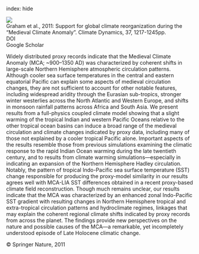 index: hide

<div class="Citation">
    <div class="Citation-thumb CitationThumb-linked"  data-href="https://doi.org/10.1007/s00382-010-0914-z">
      <img src="https://static.claimspace.cloud/climate-study-static/refs/thumbs/5/Graham_et_al_2011-thumb.png" />
    </div>

  <div class="Citation-body">
    <div class="Citation-text">Graham et al., 2011: Support for global climate reorganization during the “Medieval Climate Anomaly”. <span class="Article-journal">Climate Dynamics, </span><span class="Article-volume">37, </span>1217-1245pp.</div>
    <div class="Citation-links">
      <div class="CitationLink" data-href="https://doi.org/10.1007/s00382-010-0914-z">
        <div class="CitationLink-icon CitationLink-Doi"></div>
        <div class="CitationLink-text">DOI</div>
      </div>
      <div class="CitationLink" data-href="https://scholar.google.com/scholar?q=10.1007/s00382-010-0914-z">
        <div class="CitationLink-icon CitationLink-Scholar"></div>
        <div class="CitationLink-text">Google Scholar</div>
      </div>
    </div>
  </div>
</div>

Widely distributed proxy records indicate that the Medieval Climate Anomaly (MCA; ~900–1350 AD) was characterized by coherent shifts in large-scale Northern Hemisphere atmospheric circulation patterns. Although cooler sea surface temperatures in the central and eastern equatorial Pacific can explain some aspects of medieval circulation changes, they are not sufficient to account for other notable features, including widespread aridity through the Eurasian sub-tropics, stronger winter westerlies across the North Atlantic and Western Europe, and shifts in monsoon rainfall patterns across Africa and South Asia. We present results from a full-physics coupled climate model showing that a slight warming of the tropical Indian and western Pacific Oceans relative to the other tropical ocean basins can induce a broad range of the medieval circulation and climate changes indicated by proxy data, including many of those not explained by a cooler tropical Pacific alone. Important aspects of the results resemble those from previous simulations examining the climatic response to the rapid Indian Ocean warming during the late twentieth century, and to results from climate warming simulations—especially in indicating an expansion of the Northern Hemisphere Hadley circulation. Notably, the pattern of tropical Indo-Pacific sea surface temperature (SST) change responsible for producing the proxy-model similarity in our results agrees well with MCA-LIA SST differences obtained in a recent proxy-based climate field reconstruction. Though much remains unclear, our results indicate that the MCA was characterized by an enhanced zonal Indo-Pacific SST gradient with resulting changes in Northern Hemisphere tropical and extra-tropical circulation patterns and hydroclimate regimes, linkages that may explain the coherent regional climate shifts indicated by proxy records from across the planet. The findings provide new perspectives on the nature and possible causes of the MCA—a remarkable, yet incompletely understood episode of Late Holocene climatic change.

<div class="Citation-copy">
&copy; Springer Nature, 2011
</div>